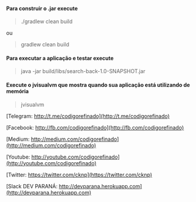 
#### Para construir o .jar execute

> ./gradlew clean build

ou

> gradlew clean build

#### Para executar a aplicação e testar execute

> java -jar build/libs/search-back-1.0-SNAPSHOT.jar

#### Execute o jvisualvm que mostra quando sua aplicação está utilizando de memória

> jvisualvm


[Telegram: http://t.me/codigorefinado](http://t.me/codigorefinado)

[Facebook: http://fb.com/codigorefinado](http://fb.com/codigorefinado)

[Medium: http://medium.com/codigorefinado](http://medium.com/codigorefinado)

[Youtube: http://youtube.com/codigorefinado](http://youtube.com/codigorefinado)

[Twitter: https://twitter.com/cknp](https://twitter.com/cknp)

[Slack DEV PARANÁ: http://devparana.herokuapp.com](http://devparana.herokuapp.com)